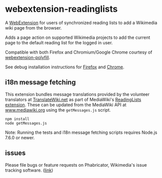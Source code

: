 # webextension-readinglists

A [WebExtension](https://wiki.mozilla.org/WebExtensions) for users of synchronized reading lists to add a Wikimedia wiki page from the browser.

Adds a page action on supported Wikimedia projects to add the current page to the default reading list for the logged in user.

Compatible with both Firefox and Chromium/Google Chrome courtesy of [webextension-polyfill](https://github.com/mozilla/webextension-polyfill).

See debug installation instructions for [Firefox](https://developer.mozilla.org/en-US/docs/Tools/about%3Adebugging) and [Chrome](https://developer.chrome.com/extensions/getstarted).

## i18n message fetching

This extension bundles message translations provided by the volunteer translators at [TranslateWiki.net](https://translatewiki.net) as part of MediaWiki's [ReadingLists extension](https://www.mediawiki.org/wiki/Extension:ReadingLists). These can be updated from the MediaWiki API at www.mediawiki.org using the `getMessages.js` script.

```
npm install
node getMessages.js
```

Note: Running the tests and i18n message fetching scripts requires Node.js 7.6.0 or newer.

## issues

Please file bugs or feature requests on Phabricator, Wikimedia's issue tracking software. ([link](https://phabricator.wikimedia.org/maniphest/task/edit/form/10/?title=&projects=reading-infrastructure-team-backlog))
